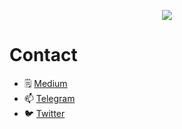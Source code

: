 <p align="center">
  <a href="https://skillicons.dev">
    <img src="https://skillicons.dev/icons?i=azure,bash,c,cpp,docker,gcp,git,github,go,linux,lua,md,mongodb,mysql,openshift,postgres,powershell,py,redis,regex,rust,sqlite,terraform,vim,visualstudio,vscode&perline=10" />
  </a>
</p>

# Contact

- 🗒️ [Medium](https://medium.com/@od8086)
- 📫 [Telegram](https://t.me/od8086)
- 🐦 [Twitter](https://x.com/0d8x86)

<!---
dnso86/dnso86 is a ✨ special ✨ repository because its `README.md` (this file) appears on your GitHub profile.
You can click the Preview link to take a look at your changes.
--->
